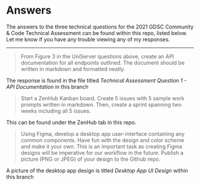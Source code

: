# Answers

The answers to the three technical questions for the 2021 GDSC Community & Code Technical Assessment can be found within this repo, listed below. Let me know if you have any trouble viewing any of my responses.

--- 

> From Figure 3 in the UniServer questions above, create an API documentation for all endpoints outlined. The document should be written in markdown and formatted neatly.

The response is found in the file titled *Technical Assessment Question 1 - API Documentation* in this branch 

> Start a ZenHub Kanban board. Create 5 issues with 5 sample work prompts written in markdown. Then, create a sprint spanning two weeks including all 5 issues.

This can be found under the ZenHub tab in this repo. 

>  Using Figma, develop a desktop app user-interface containing any common components. Have fun with the design and color scheme and make it your own. This is an important task as creating Figma designs will be imperative for our workflow in the future. Publish a picture (PNG or JPEG) of your design to the Github repo.

A picture of the desktop app design is titled *Desktop App UI Design* within this branch
  
